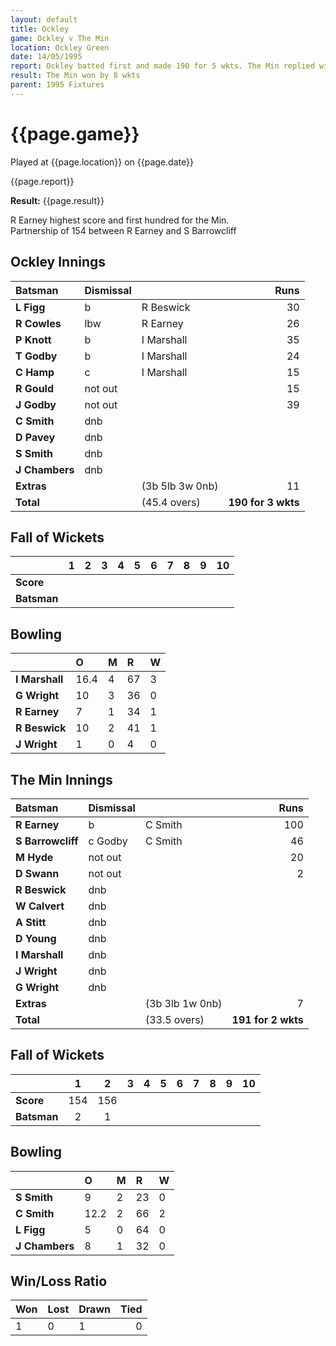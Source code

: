 ```yaml
---
layout: default
title: Ockley
game: Ockley v The Min
location: Ockley Green
date: 14/05/1995
report: Ockley batted first and made 190 for 5 wkts. The Min replied with 191 for 2 wkts
result: The Min won by 8 wkts
parent: 1995 Fixtures
---
```


# {{page.game}}

Played at {{page.location}} on {{page.date}}

{{page.report}}

**Result:** {{page.result}}

R Earney highest score and first hundred for the Min.<br />Partnership of 154 between R Earney and S Barrowcliff

## Ockley Innings

| Batsman | Dismissal |  | Runs |
|:---|:---|---|---:|
| **L Figg** | b | R Beswick | 30 |
| **R Cowles** | lbw | R Earney | 26 |
| **P Knott** | b | I Marshall | 35 |
| **T Godby** | b | I Marshall | 24 |
| **C Hamp** | c | I Marshall | 15 |
| **R Gould** | not out |  | 15 |
| **J Godby** | not out |  | 39 |
| **C Smith** | dnb |  |  |
| **D Pavey** | dnb |  |  |
| **S Smith** | dnb |  |  |
| **J Chambers** | dnb |  |  |
| **Extras** | | (3b 5lb 3w 0nb) | 11 |
| **Total** | | (45.4 overs) | **190 for 3 wkts** |

## Fall of Wickets

| | 1 | 2 | 3 | 4 | 5 | 6 | 7 | 8 | 9 | 10 |
|---|:---:|:---:|:---:|:---:|:---:|:---:|:---:|:---:|:---:|:---:|
| **Score** |  |  |  |  |  |  |  |  |  |  |
| **Batsman** |  |  |  |  |  |  |  |  |  |  |

## Bowling

| | O | M | R | W |
|---|:---|:---|:---|:---|
| **I Marshall** | 16.4 | 4 | 67 | 3 |
| **G Wright** | 10 | 3 | 36 | 0 |
| **R Earney** | 7 | 1 | 34 | 1 |
| **R Beswick** | 10 | 2 | 41 | 1 |
| **J Wright** | 1 | 0 | 4 | 0 |

## The Min Innings

| Batsman | Dismissal |  | Runs |
|:---|:---|---|---:|
| **R Earney** | b | C Smith | 100 |
| **S Barrowcliff** | c Godby | C Smith | 46 |
| **M Hyde** | not out |  | 20 |
| **D Swann** | not out |  | 2 |
| **R Beswick** | dnb |  |  |
| **W Calvert** | dnb |  |  |
| **A Stitt** | dnb |  |  |
| **D Young** | dnb |  |  |
| **I Marshall** | dnb |  |  |
| **J Wright** | dnb |  |  |
| **G Wright** | dnb |  |  |
| **Extras** | | (3b 3lb 1w 0nb) | 7 |
| **Total** | | (33.5 overs) | **191 for 2 wkts** |

## Fall of Wickets

| | 1 | 2 | 3 | 4 | 5 | 6 | 7 | 8 | 9 | 10 |
|---|:---:|:---:|:---:|:---:|:---:|:---:|:---:|:---:|:---:|:---:|
| **Score** | 154 | 156 |  |  |  |  |  |  |  |  |
| **Batsman** | 2 | 1 |  |  |  |  |  |  |  |  |

## Bowling

| | O | M | R | W |
|---|:---|:---|:---|:---|
| **S Smith** | 9 | 2 | 23 | 0 |
| **C Smith** | 12.2 | 2 | 66 | 2 |
| **L Figg** | 5 | 0 | 64 | 0 |
| **J Chambers** | 8 | 1 | 32 | 0 |

## Win/Loss Ratio

| Won | Lost | Drawn | Tied |
|:---|:---|:---|---:|
| 1 | 0 | 1 | 0 |
